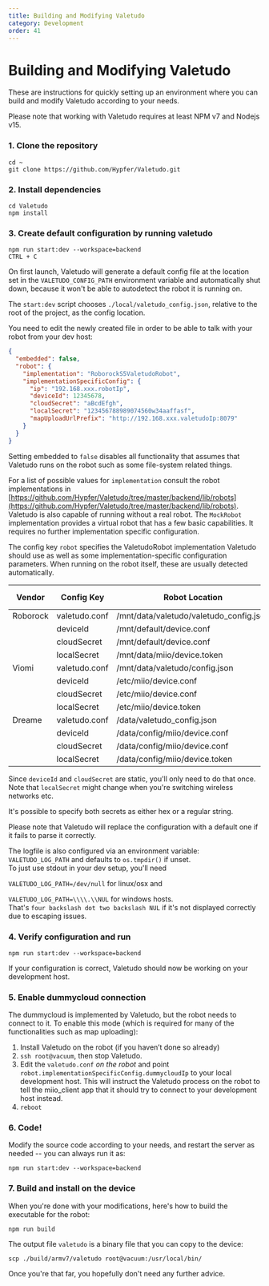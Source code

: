 ```yaml
---
title: Building and Modifying Valetudo
category: Development
order: 41
---
```

# Building and Modifying Valetudo

These are instructions for quickly setting up an environment where you can build
and modify Valetudo according to your needs.

Please note that working with Valetudo requires at least NPM v7 and Nodejs v15.

### 1. Clone the repository

```
cd ~
git clone https://github.com/Hypfer/Valetudo.git
```

### 2. Install dependencies

```
cd Valetudo
npm install
```

### 3. Create default configuration by running valetudo

```
npm run start:dev --workspace=backend
CTRL + C
```

On first launch, Valetudo will generate a default config file at the location set in the `VALETUDO_CONFIG_PATH`
environment variable and automatically shut down, because it won't be able to autodetect the robot it is running on.

The `start:dev` script chooses `./local/valetudo_config.json`, relative to the root of the project, as the config location.

You need to edit the newly created file in order to be able to talk with your robot from your dev host:
```json
{
  "embedded": false,
  "robot": {
    "implementation": "RoborockS5ValetudoRobot",
    "implementationSpecificConfig": {
      "ip": "192.168.xxx.robotIp",
      "deviceId": 12345678,
      "cloudSecret": "aBcdEfgh",
      "localSecret": "123456788989074560w34aaffasf",
      "mapUploadUrlPrefix": "http://192.168.xxx.valetudoIp:8079"
    }
  }
}
```

Setting embedded to `false` disables all functionality that assumes that Valetudo runs on the robot such as some file-system related things.

For a list of possible values for `implementation` consult the robot implementations in
[https://github.com/Hypfer/Valetudo/tree/master/backend/lib/robots](https://github.com/Hypfer/Valetudo/tree/master/backend/lib/robots).
Valetudo is also capable of running without a real robot. The `MockRobot` implementation provides a virtual robot
that has a few basic capabilities. It requires no further implementation specific configuration.

The config key `robot` specifies the ValetudoRobot implementation Valetudo should use as well as some implementation-specific configuration parameters.
When running on the robot itself, these are usually detected automatically.

| Vendor   | Config Key    | Robot Location                          | Robot Key |
|----------|---------------|-----------------------------------------|-----------|
| Roborock | valetudo.conf | /mnt/data/valetudo/valetudo_config.json |           |
|          | deviceId      | /mnt/default/device.conf                | did       |
|          | cloudSecret   | /mnt/default/device.conf                | key       |
|          | localSecret   | /mnt/data/miio/device.token             |           |
| Viomi    | valetudo.conf | /mnt/data/valetudo/config.json          |           |
|          | deviceId      | /etc/miio/device.conf                   | did       |
|          | cloudSecret   | /etc/miio/device.conf                   | key       |
|          | localSecret   | /etc/miio/device.token                  |           |
| Dreame   | valetudo.conf | /data/valetudo_config.json              |           |
|          | deviceId      | /data/config/miio/device.conf           | did       |
|          | cloudSecret   | /data/config/miio/device.conf           | key       |
|          | localSecret   | /data/config/miio/device.token          |           |

Since `deviceId` and `cloudSecret` are static, you'll only need to do that once.
Note that `localSecret` might change when you're switching wireless networks etc.

It's possible to specify both secrets as either hex or a regular string.

Please note that Valetudo will replace the configuration with a default one if it fails to parse it correctly.

The logfile is also configured via an environment variable: `VALETUDO_LOG_PATH` and defaults to `os.tmpdir()` if unset. <br/>
To just use stdout in your dev setup, you'll need

`VALETUDO_LOG_PATH=/dev/null` for linux/osx and

`VALETUDO_LOG_PATH=\\\\.\\NUL` for windows hosts.<br/>
That's `four backslash dot two backslash NUL` if it's not displayed correctly due to escaping issues.

### 4. Verify configuration and run
```
npm run start:dev --workspace=backend
```

If your configuration is correct, Valetudo should now be working on your development host.

### 5. Enable dummycloud connection

The dummycloud is implemented by Valetudo, but the robot needs to connect to it.
To enable this mode (which is required for many of the functionalities such as map uploading):

1. Install Valetudo on the robot (if you haven’t done so already)
2. `ssh root@vacuum`, then stop Valetudo.
3. Edit the `valetudo.conf` _on the robot_ and point `robot.implementationSpecificConfig.dummycloudIp`
   to your local development host.
   This will instruct the Valetudo process on the robot to tell the miio_client app that it should
   try to connect to your development host instead.
4. `reboot`

### 6. Code!

Modify the source code according to your needs, and restart the server as needed -- you can always run it as:

```
npm run start:dev --workspace=backend
```

### 7. Build and install on the device

When you're done with your modifications, here's how to build the executable for the robot:

```
npm run build
```

The output file `valetudo` is a binary file that you can copy to the device:

```
scp ./build/armv7/valetudo root@vacuum:/usr/local/bin/
```

Once you're that far, you hopefully don't need any further advice.

